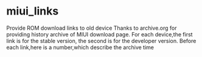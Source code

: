 # miui_links
Provide ROM download links to old device
Thanks to archive.org for providing history archive of MIUI download page.
For each device,the first link is for the stable version, the second is for the developer version.
Before each link,here is a number,which describe the archive time

